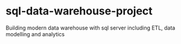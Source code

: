 # sql-data-warehouse-project
Building modern data warehouse with sql server including ETL, data modelling and analytics
